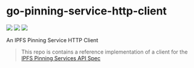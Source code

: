 # go-pinning-service-http-client


[![](https://img.shields.io/badge/made%20by-Protocol%20Labs-blue.svg?style=flat-square)](http://protocol.ai)
[![](https://img.shields.io/badge/project-IPFS-blue.svg?style=flat-square)](https://ipfs.io/)
[![](https://img.shields.io/badge/status-draft-yellow.svg?style=flat-square)](https://github.com/ipfs/specs/#understanding-the-meaning-of-the-spec-badges-and-their-lifecycle)

An IPFS Pinning Service HTTP Client

> This repo is contains a reference implementation of a client for the [IPFS Pinning Services API Spec](https://github.com/ipfs/pinning-services-api-spec)